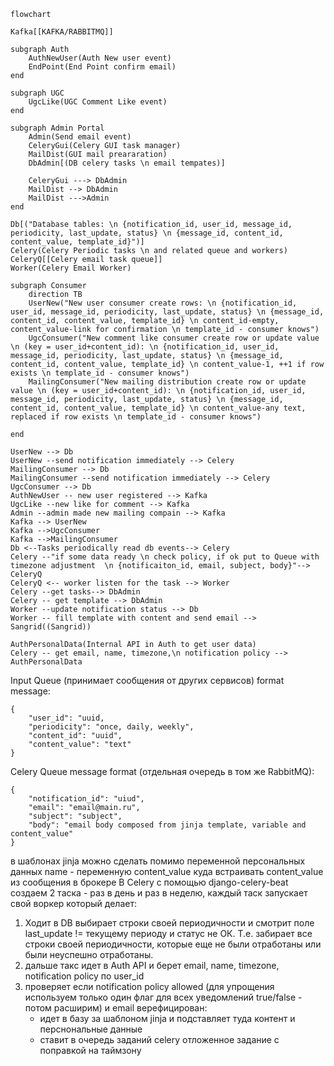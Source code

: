 ``` mermaid
flowchart 

Kafka[[KAFKA/RABBITMQ]]

subgraph Auth
    AuthNewUser(Auth New user event)
    EndPoint(End Point confirm email)
end

subgraph UGC
    UgcLike(UGC Comment Like event)
end

subgraph Admin Portal
    Admin(Send email event)
    CeleryGui(Celery GUI task manager)
    MailDist(GUI mail preararation)
    DbAdmin[(DB celery tasks \n email tempates)]

    CeleryGui ---> DbAdmin
    MailDist --> DbAdmin
    MailDist --->Admin
end

Db[("Database tables: \n {notification_id, user_id, message_id, periodicity, last_update, status} \n {message_id, content_id, content_value, template_id}")]
Celery(Celery Periodic tasks \n and related queue and workers)
CeleryQ[[Celery email task queue]]
Worker(Celery Email Worker)

subgraph Consumer
    direction TB
    UserNew("New user consumer create rows: \n {notification_id, user_id, message_id, periodicity, last_update, status} \n {message_id, content_id, content_value, template_id} \n content_id-empty, content_value-link for confirmation \n template_id - consumer knows")
    UgcConsumer("New comment like consumer create row or update value \n (key = user_id+content_id): \n {notification_id, user_id, message_id, periodicity, last_update, status} \n {message_id, content_id, content_value, template_id} \n content_value-1, ++1 if row exists \n template_id - consumer knows")
    MailingConsumer("New mailing distribution create row or update value \n (key = user_id+content_id): \n {notification_id, user_id, message_id, periodicity, last_update, status} \n {message_id, content_id, content_value, template_id} \n content_value-any text, replaced if row exists \n template_id - consumer knows")

end

UserNew --> Db
UserNew --send notification immediately --> Celery
MailingConsumer --> Db
MailingConsumer --send notification immediately --> Celery
UgcConsumer --> Db
AuthNewUser -- new user registered --> Kafka
UgcLike --new like for comment --> Kafka
Admin --admin made new mailing compain --> Kafka
Kafka --> UserNew
Kafka -->UgcConsumer
Kafka -->MailingConsumer
Db <--Tasks periodically read db events--> Celery
Celery --"if some data ready \n check policy, if ok put to Queue with timezone adjustment  \n {notificaiton_id, email, subject, body}"--> CeleryQ
CeleryQ <-- worker listen for the task --> Worker
Celery --get tasks--> DbAdmin
Celery -- get template --> DbAdmin
Worker --update notification status --> Db
Worker -- fill template with content and send email --> Sangrid((Sangrid))

AuthPersonalData(Internal API in Auth to get user data)
Celery -- get email, name, timezone,\n notification policy --> AuthPersonalData
```

Input Queue (принимает сообщения от других сервисов) format message:
```
{
    "user_id": "uuid,
    "periodicity": "once, daily, weekly",
    "content_id": "uuid",
    "content_value": "text"
}
```
Celery Queue message format (отдельная очередь в том же RabbitMQ):
```
{
    "notification_id": "uiud",
    "email": "email@main.ru",
    "subject": "subject",
    "body": "email body composed from jinja template, variable and content_value"
}
```
в шаблонах jinja можно сделать помимо переменной персональных данных name - переменную content_value куда встраивать content_value из сообщения в брокере
В Celery с помощью django-celery-beat создаем 2 таска - раз в день и раз в неделю, каждый таск запускает свой воркер который делает:
1. Ходит в DB выбирает строки своей периодичности и смотрит поле last_update != текущему периоду и статус не ОК. Т.е. забирает все строки своей периодичности, которые еще не были отработаны или были неуспешно отработаны.
2. дальше такс идет в Auth API и берет email, name, timezone, notification policy по user_id
3. проверяет если notification policy allowed (для упрощения используем только один флаг для всех уведомлений true/false - потом расширим) и email верефицирован:
    - идет в базу за шаблоном  jinja и подставляет туда контент и перснональные данные
    - ставит в очередь заданий celery отложенное задание с поправкой на таймзону